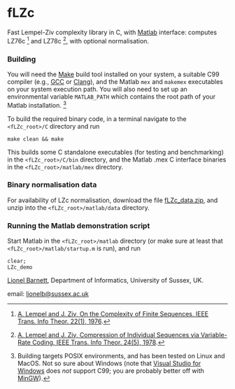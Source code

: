# fLZc
Fast Lempel-Ziv complexity library in C, with [Matlab](https://uk.mathworks.com/) interface: computes LZ76c [^1] and LZ78c [^2], with optional normalisation.

### Building
You will need the [Make](https://www.gnu.org/software/make/) build tool installed on your system, a suitable C99 compiler (e.g., [GCC](https://gcc.gnu.org/) or [Clang](https://clang.llvm.org/)), and the Matlab `mex` and `makemex` executables on your system execution path. You will also need to set up an environmental variable `MATLAB_PATH` which contains the root path of your Matlab installation. [^3]

To build the required binary code, in a terminal navigate to the `<fLZc_root>/C` directory and run
```
make clean && make
```
This builds some C standalone executables (for testing and benchmarking) in the `<fLZc_root>/C/bin` directory, and the Matlab .mex C interface binaries in the `<fLZc_root>/matlab/mex` directory.

### Binary normalisation data
For availability of LZc normalisation, download the file [fLZc_data.zip](https://users.sussex.ac.uk/~lionelb/downloads/fLZc_data.zip), and unzip into the  `<fLZc_root>/matlab/data` directory.

### Running the Matlab demonstration script
Start Matlab in the `<fLZc_root>/matlab` directory (or make sure at least that `<fLZc_root>/matlab/startup.m` is run), and run
```
clear;
LZc_demo
```

[Lionel Barnett](https://users.sussex.ac.uk/~lionelb/), Department of Informatics, University of Sussex, UK.

email: lionelb@sussex.ac.uk

[^1]: [A. Lempel and J. Ziv, On the Complexity of Finite Sequences, IEEE Trans. Info Theor. 22(1), 1976](https://ieeexplore.ieee.org/document/1055501).
[^2]: [A. Lempel and J. Ziv, Compression of Individual Sequences via Variable-Rate Coding, IEEE Trans. Info Theor. 24(5), 1978](https://ieeexplore.ieee.org/document/1055934).
[^3]: Building targets POSIX environments, and has been tested on Linux and MacOS. Not so sure about Windows (note that [Visual Studio for Windows](https://visualstudio.microsoft.com/vs/features/cplusplus/) does *not* support C99; you are probably better off with [MinGW](https://sourceforge.net/projects/mingw/)).
